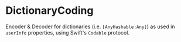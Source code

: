 # DictionaryCoding

Encoder & Decoder for dictionaries (i.e. `[AnyHashable:Any]`) as used in `userInfo` properties, using Swift's `Codable` protocol.
